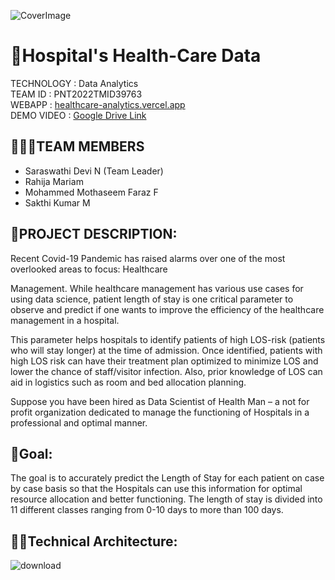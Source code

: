 ![CoverImage](https://user-images.githubusercontent.com/91306041/190939624-d01b646e-a7c9-4b28-920a-95e287677f7c.jpg)
# 🏥Hospital's Health-Care Data
TECHNOLOGY : Data Analytics <br>
TEAM ID : PNT2022TMID39763 <br>
WEBAPP : <a href="https://healthcare-analytics.vercel.app/">healthcare-analytics.vercel.app</a> <br>
DEMO VIDEO : <a href="https://drive.google.com/file/d/1kO0oVQVrthRqIG9FwkWg9jqjnx_15K2S/view?usp=share_link"> Google Drive Link </a> <br>

## 👨‍👩‍👦TEAM MEMBERS
 - Saraswathi Devi N (Team Leader)
 - Rahija Mariam
 - Mohammed Mothaseem Faraz F
 - Sakthi Kumar M

## 📒PROJECT DESCRIPTION:
Recent Covid-19 Pandemic has raised alarms over one of the most overlooked areas to focus: Healthcare <br>

Management. While healthcare management has various use cases for using data science, patient length of stay is one critical parameter to observe and predict if one wants to improve the efficiency of the healthcare management in a hospital. <br>

This parameter helps hospitals to identify patients of high LOS-risk (patients who will stay longer) at the time of admission. Once identified, patients with high LOS risk can have their treatment plan optimized to minimize LOS and lower the chance of staff/visitor infection. Also, prior knowledge of LOS can aid in logistics such as room and bed allocation planning. <br>

Suppose you have been hired as Data Scientist of Health Man – a not for profit organization dedicated to manage the functioning of Hospitals in a professional and optimal manner. <br>

## 📖Goal:
The goal is to accurately predict the Length of Stay for each patient on case by case basis so that the Hospitals can use this information for optimal resource allocation and better functioning. The length of stay is divided into 11 different classes ranging from 0-10 days to more than 100 days.

## 👨‍💻Technical Architecture:
![download](https://user-images.githubusercontent.com/92677078/190690057-16763bfc-b141-4e2a-a17f-97031ec6ccb4.png)
